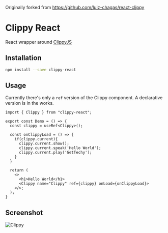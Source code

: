 Originally forked from https://github.com/luiz-chagas/react-clippy

# Clippy React

React wrapper around [ClippyJS](https://github.com/pi0/clippyjs)

## Installation

```bash
npm install --save clippy-react
```

## Usage

Currently there's only a `ref` version of the Clippy component. A declarative version is in the works.

```tsx
import { Clippy } from "clippy-react";

export const Demo = () => {
  const clippy = useRef<Clippy>();

  const onClippyLoad = () => {
    if(clippy.current){
      clippy.current.show();
      clippy.current.speak('Hello World');
      clippy.current.play('GetTechy');
    }
  }

  return (
    <>
      <h1>Hello World</h1>
      <Clippy name="Clippy" ref={clippy} onLoad={onClippyLoad}>
    </>;
  );
}
```

## Screenshot

![Clippy](/Demo.png)
